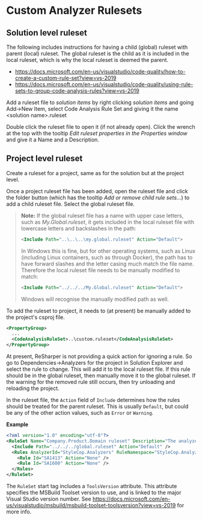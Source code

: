 # Custom Analyzer Rulesets

## Solution level ruleset

The following includes instructions for having a child (global) ruleset with parent (local) ruleset. The global ruleset is the child as it is included in the local ruleset, which is why the local ruleset is deemed the parent.
 - https://docs.microsoft.com/en-us/visualstudio/code-quality/how-to-create-a-custom-rule-set?view=vs-2019
 - https://docs.microsoft.com/en-us/visualstudio/code-quality/using-rule-sets-to-group-code-analysis-rules?view=vs-2019

Add a ruleset file to *solution items* by right clicking *solution items* and going Add->New Item, select Code Analysis Rule Set and giving it the name &lt;solution name&gt;.ruleset

Double click the ruleset file to open it (if not already open). Click the wrench at the top with the tooltip *Edit ruleset properties in the Properties window* and give it a Name and a Description.


## Project level ruleset

Create a ruleset for a project, same as for the solution but at the project level.

Once a project ruleset file has been added, open the ruleset file and click the folder button (which has the tooltip *Add or remove child rule sets...*) to add a child ruleset file. Select the global ruleset file.


> **Note:**
> If the global ruleset file has a name with upper case letters, such as *My.Global.ruleset*, it gets included in the local ruleset file with lowercase letters and backslashes in the path:
> 
> ```xml
> <Include Path="..\..\..\my.global.ruleset" Action="Default">
> ```
> In Windows this is fine, but for other operating systems, such as Linux (including Linux containers, such as through Docker), the path has to have forward slashes and the letter casing much match the file name. Therefore the local ruleset file needs to be manually modified to match:
> ```xml
> <Include Path="../../../My.Global.ruleset" Action="Default">
> ```
> Windows will recognise the manually modified path as well.

To add the ruleset to project, it needs to (at present) be manually added to the project's csproj file.

```xml
<PropertyGroup>
  ...
  <CodeAnalysisRuleSet>..\custom.ruleset</CodeAnalysisRuleSet>
</PropertyGroup>
```

At present, ReSharper is not providing a quick action for ignoring a rule. So go to Dependencies->Analyzers for the project in Solution Explorer and select the rule to change.
This will add it to the local ruleset file. If this rule should be in the global ruleset, then manually move it to the global ruleset.
If the warning for the removed rule still occurs, then try unloading and reloading the project.

In the ruleset file, the `Action` field of `Include` determines how the rules should be treated for the parent ruleset. This is usually `Default`, but could be any of the other action values, such as `Error` or `Warning`.

**Example**
```xml
<?xml version="1.0" encoding="utf-8"?>
<RuleSet Name="Company.Product.Domain ruleset" Description="The analyzer rules customized specific for the Domain project" ToolsVersion="16.0">
  <Include Path="../../../global.ruleset" Action="Default" />
  <Rules AnalyzerId="StyleCop.Analyzers" RuleNamespace="StyleCop.Analyzers">
    <Rule Id="SA1413" Action="None" />
    <Rule Id="SA1600" Action="None" />
  </Rules>
</RuleSet>
```

The `RuleSet` start tag includes a `ToolsVersion` attribute. This attribute specifies the MSBuild Toolset version to use, and is linked to the major Visual Studio version number.
See https://docs.microsoft.com/en-us/visualstudio/msbuild/msbuild-toolset-toolsversion?view=vs-2019 for more info.
